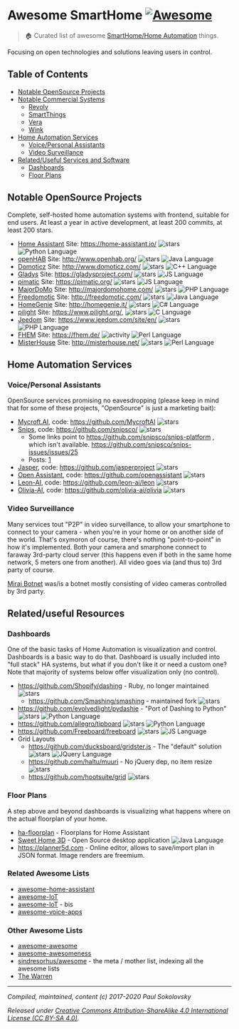 # Awesome SmartHome [![Awesome][awesome-badge]][awesome-link]

> :house: Curated list of awesome [SmartHome/Home Automation][wikipedia-link] things.

Focusing on open technologies and solutions leaving users in control.

## Table of Contents

- [Notable OpenSource Projects](#notable-opensource-projects)
- [Notable Commercial Systems](#notable-commercial-systems)
  - [Revolv](#revolv)
  - [SmartThings](#smartthings)
  - [Vera](#vera)
  - [Wink](#wink)
- [Home Automation Services](#home-automation-services)
  - [Voice/Personal Assistants](#voice-personal-assistants)
  - [Video Surveillance](#video-surveillance)
- [Related/Useful Services and Software](#related-useful-services-and-software)
  - [Dashboards](#dashboards)
  - [Floor Plans](#floor-plans)

## Notable OpenSource Projects

Complete, self-hosted home automation systems with frontend, suitable for
end users. At least a year in active development, at least 200 commits,
at least 200 stars.

* [Home Assistant](https://github.com/home-assistant/home-assistant) Site: https://home-assistant.io/
  ![stars](https://img.shields.io/github/stars/home-assistant/home-assistant.svg?style=social)
  ![Python Language][python-badge]
* [openHAB](https://github.com/openhab) Site: http://www.openhab.org/
  ![stars](https://img.shields.io/github/stars/openhab/openhab-distro.svg?style=social)
  ![Java Language][java-badge]
* [Domoticz](https://github.com/domoticz/domoticz) Site: http://www.domoticz.com/
  ![stars](https://img.shields.io/github/stars/domoticz/domoticz.svg?style=social)
  ![C++ Language][cplusplus-badge]
* [Gladys](https://github.com/GladysProject/Gladys) Site: https://gladysproject.com/
  ![stars](https://img.shields.io/github/stars/GladysProject/Gladys.svg?style=social)
  ![JS Language][javascript-badge]
* [pimatic](https://github.com/pimatic/pimatic) Site: https://pimatic.org/
  ![stars](https://img.shields.io/github/stars/pimatic/pimatic.svg?style=social)
  ![JS Language][javascript-badge]
* [MajorDoMo](https://github.com/sergejey/majordomo) Site: http://majordomohome.com/
  ![stars](https://img.shields.io/github/stars/sergejey/majordomo.svg?style=social)
  ![PHP Language][php-badge]
* [Freedomotic](https://github.com/freedomotic/freedomotic) Site: http://freedomotic.com/
  ![stars](https://img.shields.io/github/stars/freedomotic/freedomotic.svg?style=social)
  ![Java Language][java-badge]
* [HomeGenie](https://github.com/genielabs/HomeGenie/) Site: http://homegenie.it/
  ![stars](https://img.shields.io/github/stars/genielabs/HomeGenie.svg?style=social)
  ![C# Language][csharp-badge]
* [pilight](https://github.com/pilight/pilight) Site: https://www.pilight.org/,
  ![stars](https://img.shields.io/github/stars/pilight/pilight.svg?style=social)
  ![C Language][c-badge]
* [Jeedom](https://github.com/jeedom/core) Site: https://www.jeedom.com/site/en/
  ![stars](https://img.shields.io/github/stars/jeedom/core.svg?style=social)
  ![PHP Language][php-badge]
* [FHEM](https://github.com/fhem/fhem-mirror) Site: https://fhem.de/
  ![activity](https://img.shields.io/github/commit-activity/y/fhem/fhem-mirror.svg?style=social)
  ![Perl Language][perl-badge]
* [MisterHouse](https://github.com/hollie/misterhouse) Site: http://misterhouse.net/
  ![stars](https://img.shields.io/github/stars/hollie/misterhouse.svg?style=social)
  ![Perl Language][perl-badge]

## Home Automation Services

### Voice/Personal Assistants

OpenSource services promising no eavesdropping (please keep in mind that for
some of these projects, "OpenSource" is just a marketing bait):

* [Mycroft.AI](https://mycroft.ai/), code: https://github.com/MycroftAI
  ![stars](https://img.shields.io/github/stars/MycroftAI/mycroft-core.svg?style=social)
* [Snips](https://www.snips.ai/), code: https://github.com/snipsco/
  ![stars](https://img.shields.io/github/stars/snipsco/snips-nlu.svg?style=social)
  * Some links point to https://github.com/snipsco/snips-platform , which isn't available.
    https://github.com/snipsco/snips-issues/issues/25
  * Posts: [1](https://medium.com/snips-ai/snips-air-a-private-by-design-open-source-decentralized-voice-assistant-a31e27fb799b)
* [Jasper](https://jasperproject.github.io/), code: https://github.com/jasperproject
  ![stars](https://img.shields.io/github/stars/jasperproject/jasper-client.svg?style=social)
* [Open Assistant](https://openassistant.org/), code: https://github.com/openassistant
  ![stars](https://img.shields.io/github/stars/openassistant/oa-core.svg?style=social)
* [Leon-AI](https://getleon.ai/), code: https://github.com/leon-ai/leon
  ![stars](https://img.shields.io/github/stars/leon-ai/leon.svg?style=social)
* [Olivia-AI](https://olivia-ai.org/), code: https://github.com/olivia-ai/olivia
  ![stars](https://img.shields.io/github/stars/olivia-ai/olivia.svg?style=social)

### Video Surveillance

Many services tout "P2P" in video surveillance, to allow your smartphone to
connect to your camera - when you're in your home or on another side of the
world. That's oxymoron of course, there's nothing "point-to-point" in how
it's implemented. Both your camera and smarphone connect to faraway 3rd-party
cloud server (this happens even if both in the same home network, 5 meters
one from another). All video goes via (and thus to) 3rd party of course.

[Mirai Botnet](https://en.wikipedia.org/wiki/Mirai_(malware)) was/is a botnet
mostly consisting of video cameras controlled by 3rd party.

## Related/useful Resources

### Dashboards

One of the basic tasks of Home Automation is visualization and control.
Dashboards is a basic way to do that. Dashboard is usually included into
"full stack" HA systems, but what if you don't like it or need a custom
one? Note that majority of systems below offer visualization only (no
control).

* https://github.com/Shopify/dashing - Ruby, no longer maintained
  ![stars](https://img.shields.io/github/stars/Shopify/dashing.svg?style=social)
  * https://github.com/Smashing/smashing - maintained fork
    ![stars](https://img.shields.io/github/stars/Smashing/smashing.svg?style=social)
* https://github.com/evolvedlight/pydashie - "Port of Dashing to Python" 
  ![stars](https://img.shields.io/github/stars/evolvedlight/pydashie.svg?style=social)
  ![Python Language][python-badge]
* https://github.com/allegro/tipboard 
  ![stars](https://img.shields.io/github/stars/allegro/tipboard.svg?style=social)
  ![Python Language][python-badge]
* https://github.com/Freeboard/freeboard 
  ![stars](https://img.shields.io/github/stars/Freeboard/freeboard.svg?style=social)
  ![JS Language][javascript-badge]
* Grid Layouts
  * https://github.com/ducksboard/gridster.js - The "default" solution
    ![stars](https://img.shields.io/github/stars/ducksboard/gridster.js.svg?style=socia)
    ![JQuery Language][jquery-badge]
  * https://github.com/haltu/muuri - No jQuery dep, no item resize
    ![stars](https://img.shields.io/github/stars/haltu/muuri.svg?style=social)
  * https://github.com/hootsuite/grid
    ![stars](https://img.shields.io/github/stars/hootsuite/grid.svg?style=social)

### Floor Plans

A step above and beyond dashboards is visualizing what happens where on the
actual floorplan of your home.

* [ha-floorplan](https://github.com/pkozul/ha-floorplan) - Floorplans for Home Assistant
* [Sweet Home 3D](https://sourceforge.net/projects/sweethome3d/) - Open Source
  desktop application
  ![Java Language][java-badge]
* https://planner5d.com - Online editor, allows to save/import plan in JSON
  format. Image renders are freemium.

### Related Awesome Lists

* [awesome-home-assistant](https://github.com/frenck/awesome-home-assistant)
* [awesome-IoT](https://github.com/HQarroum/awesome-iot)
* [awesome-IoT](https://github.com/phodal/awesome-iot) - bis
* [awesome-voice-apps](https://github.com/jovotech/awesome-voice-apps)

### Other Awesome Lists

* [awesome-awesome](https://github.com/emijrp/awesome-awesome)
* [awesome-awesomeness](https://github.com/bayandin/awesome-awesomeness)
* [sindresorhus/awesome](https://github.com/sindresorhus/awesome) - the meta / mother list, indexing all the awesome lists
* [The Warren](https://github.com/torchhound/warren)

---
*Compiled, maintained, content (c) 2017-2020 Paul Sokolovsky*

*Released under
[Creative Commons Attribution-ShareAlike 4.0 International License (CC BY-SA 4.0)](https://creativecommons.org/licenses/by-sa/4.0/).*

[awesome-badge]: https://cdn.rawgit.com/sindresorhus/awesome/d7305f38d29fed78fa85652e3a63e154dd8e8829/media/badge.svg
[awesome-link]: https://github.com/sindresorhus/awesome
[c-badge]: https://img.shields.io/badge/-C-blue.svg?style=flat&logo=c&colorA=grey
[cplusplus-badge]: https://img.shields.io/badge/-C%2B%2B-blue.svg?style=flat&logo=cplusplus&colorA=grey
[csharp-badge]: https://img.shields.io/badge/-C%23-blue.svg?style=flat&logo=csharp&colorA=grey
[groovy-badge]: https://img.shields.io/badge/-Groovy-blue.svg?style=flat&logo=groovy&colorA=grey
[java-badge]: https://img.shields.io/badge/-Java-blue.svg?style=flat&logo=java&colorA=grey
[javascript-badge]: https://img.shields.io/badge/-Js-yellow.svg?style=flat&logo=javascript&colorA=grey
[jquery-badge]: https://img.shields.io/badge/-JQuery-blue.svg?style=flat&logo=jquery&colorA=grey
[lua-badge]: https://img.shields.io/badge/-Lua-blue.svg?style=flat&logo=lua&colorA=grey
[perl-badge]: https://img.shields.io/badge/-Perl-red.svg?style=flat&logo=perl&colorA=grey
[php-badge]: https://img.shields.io/badge/-PHP-purple.svg?style=flat&logo=php&colorA=grey
[python-badge]: https://img.shields.io/badge/-Py-blue.svg?style=flat&logo=python&colorA=grey
[wikipedia-link]: https://en.wikipedia.org/wiki/Home_automation

